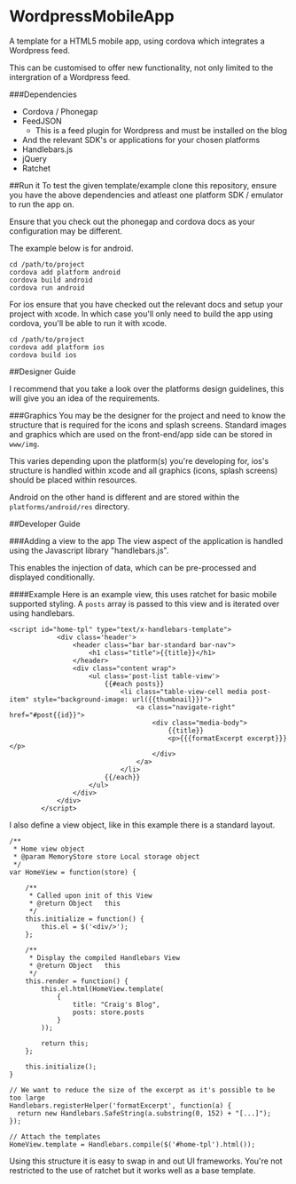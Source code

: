 WordpressMobileApp
==================

A template for a HTML5 mobile app, using cordova which integrates a Wordpress feed.

This can be customised to offer new functionality, not only limited to the intergration of a Wordpress feed.

###Dependencies
- Cordova / Phonegap
- FeedJSON
	- This is a feed plugin for Wordpress and must be installed on the blog
- And the relevant SDK's or applications for your chosen platforms
- Handlebars.js
- jQuery
- Ratchet
	
##Run it
To test the given template/example clone this repository, ensure you have the above dependencies and atleast one platform SDK / emulator to run the app on.

Ensure that you check out the phonegap and cordova docs as your configuration may be different.

The example below is for android.

```
cd /path/to/project
cordova add platform android
cordova build android
cordova run android
```

For ios ensure that you have checked out the relevant docs and setup your project with xcode. In which case you'll only need to build the app using cordova, you'll be able to run it with xcode.

```
cd /path/to/project
cordova add platform ios
cordova build ios
```
##Designer Guide

I recommend that you take a look over the platforms design guidelines, this will give you an idea of the requirements.

###Graphics
You may be the designer for the project and need to know the structure that is required for the icons and splash screens. Standard images and graphics which are used on the front-end/app side can be stored in ```www/img```.

This varies depending upon the platform(s) you're developing for, ios's structure is handled within xcode and all graphics (icons, splash screens) should be placed within resources.

Android on the other hand is different and are stored within the ```platforms/android/res``` directory.

##Developer Guide

###Adding a view to the app
The view aspect of the application is handled using the Javascript library "handlebars.js".

This enables the injection of data, which can be pre-processed and displayed conditionally.

####Example
Here is an example view, this uses ratchet for basic mobile supported styling. A ```posts``` array is passed to this view and is iterated over using handlebars.
```
<script id="home-tpl" type="text/x-handlebars-template">
			<div class='header'>
				<header class="bar bar-standard bar-nav">
					<h1 class="title">{{title}}</h1>
				</header>
				<div class="content wrap">
					<ul class='post-list table-view'>
						{{#each posts}}
							<li class="table-view-cell media post-item" style="background-image: url({{thumbnail}})">
								<a class="navigate-right" href="#post{{id}}">
									<div class="media-body">
										{{title}}
										<p>{{{formatExcerpt excerpt}}}</p>
									</div>
								</a>
							</li>
						{{/each}}
					</ul>
				</div>
			</div>
		</script>
```

I also define a view object, like in this example there is a standard layout.

```
/**
 * Home view object
 * @param MemoryStore store Local storage object
 */
var HomeView = function(store) {

	/**
	 * Called upon init of this View
	 * @return Object  	this
	 */
	this.initialize = function() {
		this.el = $('<div/>');
	};

	/**
	 * Display the compiled Handlebars View
	 * @return Object  	this
	 */
	this.render = function() {
		this.el.html(HomeView.template(
			{
				title: "Craig's Blog",
				posts: store.posts
			}
		));

		return this;
	};

	this.initialize();
}

// We want to reduce the size of the excerpt as it's possible to be too large
Handlebars.registerHelper('formatExcerpt', function(a) {
  return new Handlebars.SafeString(a.substring(0, 152) + "[...]");
});

// Attach the templates
HomeView.template = Handlebars.compile($('#home-tpl').html());
```

Using this structure it is easy to swap in and out UI frameworks. You're not restricted to the use of ratchet but it works well as a base template.